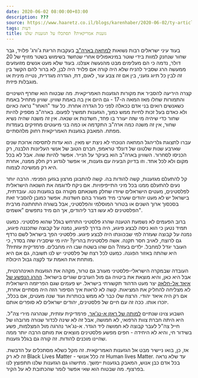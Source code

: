 ```yaml
---
date: 2020-06-02 08:00:00+03:00
description: ???
source: https://www.haaretz.co.il/blogs/karenhaber/2020-06-02/ty-article/0000017f-f898-d318-afff-fbfb3a630000
tags: דעות
title: גזענות אמריקאית? תסתכלו על הגזענות שלנו
---
```


בעוד עיני ישראלים רבות נשואות [למחאה בארה"ב](/news/world/america/2020-06-13/ty-article-live/.premium/0000017f-dbb8-df9c-a17f-ffb87fb10000) בעקבות הריגת ג'ורג' פלויד, גבר שחור שנחנק למוות בידי שוטר במינאפוליס אחרי שנחשד בשימוש בשטר מזויף של 20 דולר, נדמה כי הם מעלימים מבט מהנעשה אצלנו. בעוד שלא מעט אנשים מזועזעים ממעשה הרג שסביר להניח שלא היה קורה אם פלויד היה לבן, לא ברור להם הקשר בין זה לבין כל תיוג גזעני, בין אם זה צבע עור, לאום, דת, הגדרה מגדרית, נטייה מינית או מוגבלות פיזית. 

קצרה היריעה להסביר את מקורות הגזענות האמריקאית. מה שבטוח הוא שחרף השינויים והתמורות שחלו מאז המאה ה-17 - גם היום אין בה באמת שוויון. שוויון מתחיל באמת כשאנשים רואים בני אדם ככאלה לפני כל הגדרה אחרת. כל עוד "האחר" נראה כאיום ולא כאדם בעל זכות לחיות ממש כמוך, הגזענות תמשיך לפעום. בארה"ב מספיק להיות שחור כדי שיהיה מי שזה יעורר בו פחד, חשדנות או שנאה. אין זה משנה שהיה נשיא שחור, אין זה משנה כמה ארה"ב התקדמה או כמה בני מיעוטים מחזיקים בעמדות מפתח. המאבק בגזענות האמריקאית רחוק מלהסתיים. 

 עברו לתצוגת גלריהגל המחאה הנוכחי לא ניצת יש מאין. הוא עדות לתסיסה ארוכת שנים שארבע שנות שלטונו של דונלד טראמפ, חברם הטוב של אנשי העליונות הלבנה, רק הכניסו לסחרור. השוויון בארה"ב הוא בעיקר על הנייר. אפשר להיות שווה. אבל לא בכל מקום ולא לכל אחד. וזו בדיוק הבעיה עם גזענות, אי אפשר לגדוע רק חלק ממנה, אחרת היא רק ממשיכה לצמוח. 

קל להתעלם מגזענות, קשה להודות בה. קשה להתבונן מרצון בגזען הפנימי. הרבה יותר נעים להתעלם ממנו בכל מיני התייפיפויות. אם ניקח לדוגמה את השנאה הישראלית לפלסטינים, מעטים הישראלים שיודו שחלק משנאתם מקורה גם בגזענות נטו. עובדתית, בישראל יש לא מעט יהודים שערבי מיד מעורר בהם חשדנות. אפשר כמובן להסביר זאת בסכסוך ארוך השנים או בטרור המוסלמי והפלסטיני, אבל בשורה התחתונה מרבית הפלסטינים לא עשו דבר ליהודים, אך הם מיד נתפשים "אשמים". 

ברוב הפעמים לא נשמעת הטענה שהרג פלסטיני התרחש בגלל שהוא פלסטיני. כמעט תמיד נטען כי הוא ניסה לבצע פיגוע, היה בדרך לפיגוע, נמנה על קבוצה שתכננה פיגוע, נמנה על קבוצה שעזרה למי שבכוונתו היה לבצע פיגוע. פלסטיני הפך בישראל לשם נרדף גם לרוצח, לאויב חסר תקנה. אשה פלסטינית בהריון? יהיו מי שיסבירו שזה בסדר, כי העובר יגדל למחבל. ילדים בעזה? הם שהו בשטח שבו היו מחבלים. פרמדיקית עזתית? היא שהתה באזור הפגנה. כמעט לכל רצח של פלסטיני יש לנו תשובה, גם אם היא מותחת את האמת עד לקצה גבול היכולת. 

העובדה שבמקרה הישראלי-פלסטיני מעורב גם טרור, מקהה את הגזענות האינהרנטית, אבל היא כאן, והיא מוצאת את ביטויה גם מול הערבים שגרים בישראל. [ההרג הנפשע של איאד אל-חלאק](/news/politics/2020-05-30/ty-article/.premium/0000017f-dbf0-d3ff-a7ff-fbf0ce480000) יצר מעט הדהוד תקשורתי בישראל. יש פעמים שגם הפריזמה הישראלית לא מצליחה להחליק את המציאות. קשה לא לראות איך הסיפור הזה היה מסתיים אחרת, אם רק היה איאד יהודי. הרצח שלו כבר לא ממש בכותרות ועוד שנה מעטים, אם בכלל, יזכרו אותו. ככה זה עם חיים של פלסטינים, יהודים ישראלים לא סופרים אותם. 

השבוע צוינו שנתיים [למותה של ראזן א-נג'אר](/news/politics/2018-10-29/ty-article/0000017f-dbad-d856-a37f-ffedebdb0000), פרמדיקית עזתית, שנהרגה מירי צה"ל. היא היתה חברת צוות הרפואי, לא חמושה, אבל זה לא שינה לכדור שנורה מרובהו של חייל צה"ל לעבר קבוצה לא חמושה ליד הגדר. א-נג'אר נהרגה מול המצלמות, פשע בשידור חי, והיא לא היחידה - חפים מפשע פלסטינים מוצאים את מותם הרבה יותר ממה שהיינו מוכנים להודות. זה קורה גם בגלל גזענות. 

אז, כן, בואו ניישיר מבט אל הגזענות האמריקאית. זה מקל כשלא מסתכלים על הדבשת. זה לא רק Black Lives Matter - זה כלל אנושי Human lives Matter. עד שלא נראה בכל אדם כבן אנוש, המאבק בגזענות יימשך. מתישהו גם הגזענות שלנו תתפוצץ לנו בפרצוף. מה שבטוח הוא שאי אפשר לומר שהכתובת לא על הקיר.